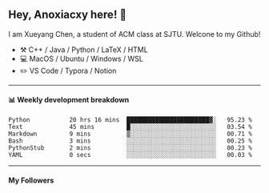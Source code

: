 <!--
**Anoxiacxy/Anoxiacxy** is a ✨ _special_ ✨ repository because its `README.md` (this file) appears on your GitHub profile.

Here are some ideas to get you started:

- 🔭 I’m currently working on ...
- 🌱 I’m currently learning ...
- 👯 I’m looking to collaborate on ...
- 🤔 I’m looking for help with ...
- 💬 Ask me about ...
- 📫 How to reach me: ...
- 😄 Pronouns: ...
- ⚡ Fun fact: ...
-->

## Hey, Anoxiacxy here! :wave:

I am Xueyang Chen, a student of ACM class at SJTU. Welcone to my Github!

-   :hammer_and_pick: C++ / Java / Python / LaTeX / HTML
-   :computer: MacOS / Ubuntu / Windows / WSL
-   :pencil2: VS Code / Typora / Notion



<!--
#### :sparkles: My followers
-->

<!--START_SECTION:top-followers-->
<!--END_SECTION:top-followers-->

---

#### :bar_chart: Weekly development breakdown

<!--START_SECTION:waka-->

```text
Python           20 hrs 16 mins  ███████████████████████▓░   95.23 %
Text             45 mins         █░░░░░░░░░░░░░░░░░░░░░░░░   03.54 %
Markdown         9 mins          ▒░░░░░░░░░░░░░░░░░░░░░░░░   00.71 %
Bash             3 mins          ░░░░░░░░░░░░░░░░░░░░░░░░░   00.25 %
PythonStub       2 mins          ░░░░░░░░░░░░░░░░░░░░░░░░░   00.23 %
YAML             0 secs          ░░░░░░░░░░░░░░░░░░░░░░░░░   00.03 %
```

<!--END_SECTION:waka-->

---

#### My Followers
<!--START_SECTION:top-followers-->
<!--END_SECTION:top-followers-->
